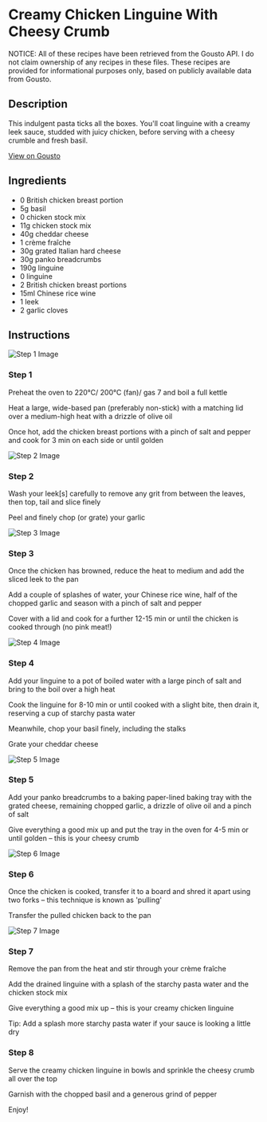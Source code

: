 # Creamy Chicken Linguine With Cheesy Crumb

NOTICE: All of these recipes have been retrieved from the Gousto API. I do not claim ownership of any recipes in these files. These recipes are provided for informational purposes only, based on publicly available data from Gousto.

## Description

This indulgent pasta ticks all the boxes. You'll coat linguine with a creamy leek sauce, studded with juicy chicken, before serving with a cheesy crumble and fresh basil. 

[View on Gousto](https://www.gousto.co.uk/recipes/cookbook/creamy-lemon-chicken-linguine-with-cheesy-crumble)

## Ingredients

- 0 British chicken breast portion
- 5g basil
- 0 chicken stock mix
- 11g chicken stock mix
- 40g cheddar cheese
- 1 crème fraîche
- 30g grated Italian hard cheese
- 30g panko breadcrumbs
- 190g linguine 
- 0 linguine
- 2 British chicken breast portions
- 15ml Chinese rice wine
- 1 leek
- 2 garlic cloves

## Instructions

![Step 1 Image](https://production-media.gousto.co.uk/cms/recipe-step-image/Step-1-1629285283795-x200.jpg)

### Step 1

Preheat the oven to 220°C/ 200°C (fan)/ gas 7 and boil a full kettle

Heat a large, wide-based pan (preferably non-stick) with a matching lid over a medium-high heat with a drizzle of olive oil

Once hot, add the chicken breast portions with a pinch of salt and pepper and cook for 3 min on each side or until golden

![Step 2 Image](https://production-media.gousto.co.uk/cms/recipe-step-image/Step-2-1629285287107-x200.jpg)

### Step 2

Wash your leek[s] carefully to remove any grit from between the leaves, then top, tail and slice finely

Peel and finely chop (or grate) your garlic

![Step 3 Image](https://production-media.gousto.co.uk/cms/recipe-step-image/Step-3-1629285291349-x200.jpg)

### Step 3

Once the chicken has browned, reduce the heat to medium and add the sliced leek to the pan

Add a couple of splashes of water, your Chinese rice wine, half of the chopped garlic and season with a pinch of salt and pepper

Cover with a lid and cook for a further 12-15 min or until the chicken is cooked through (no pink meat!)

![Step 4 Image](https://production-media.gousto.co.uk/cms/recipe-step-image/Step-4-1629285295278-x200.jpg)

### Step 4

Add your linguine to a pot of boiled water with a large pinch of salt and bring to the boil over a high heat

Cook the linguine for 8-10 min or until cooked with a slight bite, then drain it, reserving a cup of starchy pasta water

Meanwhile, chop your basil finely, including the stalks

Grate your cheddar cheese

![Step 5 Image](https://production-media.gousto.co.uk/cms/recipe-step-image/Step-5-1629285299311-x200.jpg)

### Step 5

Add your panko breadcrumbs to a baking paper-lined baking tray with the grated cheese, remaining chopped garlic, a drizzle of olive oil and a pinch of salt

Give everything a good mix up and put the tray in the oven for 4-5 min or until golden – this is your cheesy crumb

![Step 6 Image](https://production-media.gousto.co.uk/cms/recipe-step-image/Step-6-1629285301730-x200.jpg)

### Step 6

Once the chicken is cooked, transfer it to a board and shred it apart using two forks – this technique is known as 'pulling'

Transfer the pulled chicken back to the pan

![Step 7 Image](https://production-media.gousto.co.uk/cms/recipe-step-image/Step-7-1629285305562-x200.jpg)

### Step 7

Remove the pan from the heat and stir through your crème fraîche

Add the drained linguine with a splash of the starchy pasta water and the chicken stock mix

Give everything a good mix up – this is your creamy chicken linguine

Tip: Add a splash more starchy pasta water if your sauce is looking a little dry

### Step 8

Serve the creamy chicken linguine in bowls and sprinkle the cheesy crumb all over the top

Garnish with the chopped basil and a generous grind of pepper

Enjoy!

